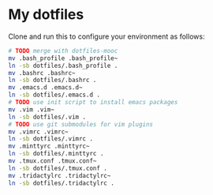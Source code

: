 My dotfiles
============
Clone and run this to configure your environment as follows:
```sh
# TODO merge with dotfiles-mooc
mv .bash_profile .bash_profile~
ln -sb dotfiles/.bash_profile .
mv .bashrc .bashrc~
ln -sb dotfiles/.bashrc .
mv .emacs.d .emacs.d~
ln -sb dotfiles/.emacs.d .
# TODO use init script to install emacs packages
mv .vim .vim~
ln -sb dotfiles/.vim .
# TODO use git submodules for vim plugins
mv .vimrc .vimrc~
ln -sb dotfiles/.vimrc .
mv .minttyrc .minttyrc~
ln -sb dotfiles/.minttyrc .
mv .tmux.conf .tmux.conf~
ln -sb dotfiles/.tmux.conf .
mv .tridactylrc .tridactylrc~
ln -sb dotfiles/.tridactylrc .
```
